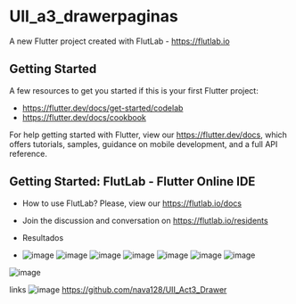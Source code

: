 # Ull_a3_drawerpaginas

A new Flutter project created with FlutLab - https://flutlab.io

## Getting Started

A few resources to get you started if this is your first Flutter project:

- https://flutter.dev/docs/get-started/codelab
- https://flutter.dev/docs/cookbook

For help getting started with Flutter, view our
https://flutter.dev/docs, which offers tutorials,
samples, guidance on mobile development, and a full API reference.

## Getting Started: FlutLab - Flutter Online IDE

- How to use FlutLab? Please, view our https://flutlab.io/docs
- Join the discussion and conversation on https://flutlab.io/residents

- Resultados
- ![image](https://github.com/abrilmunozzapata1/UIIAct3_Drawer/assets/143549033/2ebf1744-9e50-4c53-82c2-d9449338b81d)
![image](https://github.com/abrilmunozzapata1/UIIAct3_Drawer/assets/143549033/f4dea508-fa63-4672-82eb-a636934db031)
![image](https://github.com/abrilmunozzapata1/UIIAct3_Drawer/assets/143549033/384b7a43-e594-43ba-9491-25586e15781b)
![image](https://github.com/abrilmunozzapata1/UIIAct3_Drawer/assets/143549033/0e979582-70ec-46aa-a320-769fc7abae41)
![image](https://github.com/abrilmunozzapata1/UIIAct3_Drawer/assets/143549033/95c3aecc-da19-4809-9bb3-9a2e96f1465d)
![image](https://github.com/abrilmunozzapata1/UIIAct3_Drawer/assets/143549033/e2765178-429d-48bb-81a6-1eff400ae291)
![image](https://github.com/abrilmunozzapata1/UIIAct3_Drawer/assets/143549033/2e70bbb6-2054-47d5-bc79-d27aa0c7448c)

![image](https://github.com/abrilmunozzapata1/UIIAct3_Drawer/assets/143549033/4228e5cb-6910-4e3f-8f89-ab7275db0254)

links 
![image](https://github.com/abrilmunozzapata1/UIIAct3_Drawer/assets/143549033/1e837f2b-9a8c-4886-a6b0-b4346d0dd2e5)
https://github.com/nava128/UII_Act3_Drawer

